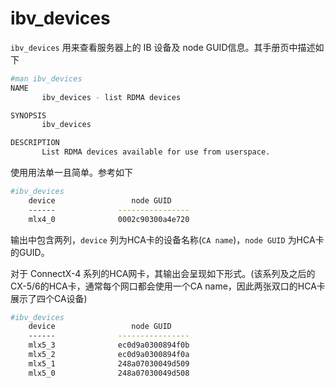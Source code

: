 # ibv\_devices

`ibv_devices` 用来查看服务器上的 IB 设备及 node GUID信息。其手册页中描述如下

```bash
#man ibv_devices
NAME
       ibv_devices - list RDMA devices

SYNOPSIS
       ibv_devices

DESCRIPTION
       List RDMA devices available for use from userspace.
```

使用用法单一且简单。参考如下

```bash
#ibv_devices
    device          	   node GUID
    ------          	----------------
    mlx4_0          	0002c90300a4e720
```

输出中包含两列，`device` 列为HCA卡的设备名称(`CA name`)，`node GUID` 为HCA卡的GUID。

对于 ConnectX-4 系列的HCA网卡，其输出会呈现如下形式。(该系列及之后的CX-5/6的HCA卡，通常每个网口都会使用一个CA name，因此两张双口的HCA卡展示了四个CA设备)

```bash
#ibv_devices
    device          	   node GUID
    ------          	----------------
    mlx5_3          	ec0d9a0300894f0b
    mlx5_2          	ec0d9a0300894f0a
    mlx5_1          	248a07030049d509
    mlx5_0          	248a07030049d508
```


